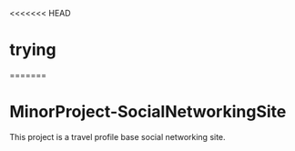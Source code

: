 <<<<<<< HEAD
# trying
=======
# MinorProject-SocialNetworkingSite
This project is a travel profile base social networking site.

